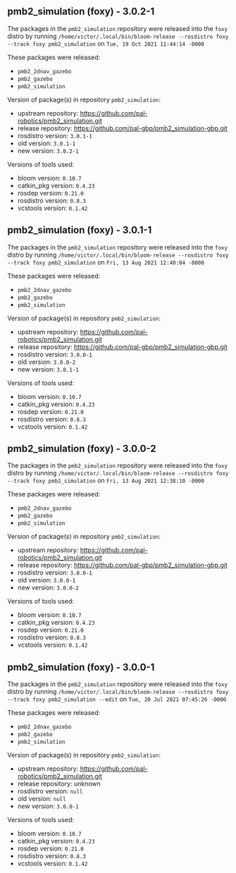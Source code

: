 ## pmb2_simulation (foxy) - 3.0.2-1

The packages in the `pmb2_simulation` repository were released into the `foxy` distro by running `/home/victor/.local/bin/bloom-release --rosdistro foxy --track foxy pmb2_simulation` on `Tue, 19 Oct 2021 11:44:14 -0000`

These packages were released:
- `pmb2_2dnav_gazebo`
- `pmb2_gazebo`
- `pmb2_simulation`

Version of package(s) in repository `pmb2_simulation`:

- upstream repository: https://github.com/pal-robotics/pmb2_simulation.git
- release repository: https://github.com/pal-gbp/pmb2_simulation-gbp.git
- rosdistro version: `3.0.1-1`
- old version: `3.0.1-1`
- new version: `3.0.2-1`

Versions of tools used:

- bloom version: `0.10.7`
- catkin_pkg version: `0.4.23`
- rosdep version: `0.21.0`
- rosdistro version: `0.8.3`
- vcstools version: `0.1.42`


## pmb2_simulation (foxy) - 3.0.1-1

The packages in the `pmb2_simulation` repository were released into the `foxy` distro by running `/home/victor/.local/bin/bloom-release --rosdistro foxy --track foxy pmb2_simulation` on `Fri, 13 Aug 2021 12:40:04 -0000`

These packages were released:
- `pmb2_2dnav_gazebo`
- `pmb2_gazebo`
- `pmb2_simulation`

Version of package(s) in repository `pmb2_simulation`:

- upstream repository: https://github.com/pal-robotics/pmb2_simulation.git
- release repository: https://github.com/pal-gbp/pmb2_simulation-gbp.git
- rosdistro version: `3.0.0-1`
- old version: `3.0.0-2`
- new version: `3.0.1-1`

Versions of tools used:

- bloom version: `0.10.7`
- catkin_pkg version: `0.4.23`
- rosdep version: `0.21.0`
- rosdistro version: `0.8.3`
- vcstools version: `0.1.42`


## pmb2_simulation (foxy) - 3.0.0-2

The packages in the `pmb2_simulation` repository were released into the `foxy` distro by running `/home/victor/.local/bin/bloom-release --rosdistro foxy --track foxy pmb2_simulation` on `Fri, 13 Aug 2021 12:38:10 -0000`

These packages were released:
- `pmb2_2dnav_gazebo`
- `pmb2_gazebo`
- `pmb2_simulation`

Version of package(s) in repository `pmb2_simulation`:

- upstream repository: https://github.com/pal-robotics/pmb2_simulation.git
- release repository: https://github.com/pal-gbp/pmb2_simulation-gbp.git
- rosdistro version: `3.0.0-1`
- old version: `3.0.0-1`
- new version: `3.0.0-2`

Versions of tools used:

- bloom version: `0.10.7`
- catkin_pkg version: `0.4.23`
- rosdep version: `0.21.0`
- rosdistro version: `0.8.3`
- vcstools version: `0.1.42`


## pmb2_simulation (foxy) - 3.0.0-1

The packages in the `pmb2_simulation` repository were released into the `foxy` distro by running `/home/victor/.local/bin/bloom-release --rosdistro foxy --track foxy pmb2_simulation --edit` on `Tue, 20 Jul 2021 07:45:26 -0000`

These packages were released:
- `pmb2_2dnav_gazebo`
- `pmb2_gazebo`
- `pmb2_simulation`

Version of package(s) in repository `pmb2_simulation`:

- upstream repository: https://github.com/pal-robotics/pmb2_simulation.git
- release repository: unknown
- rosdistro version: `null`
- old version: `null`
- new version: `3.0.0-1`

Versions of tools used:

- bloom version: `0.10.7`
- catkin_pkg version: `0.4.23`
- rosdep version: `0.21.0`
- rosdistro version: `0.8.3`
- vcstools version: `0.1.42`


